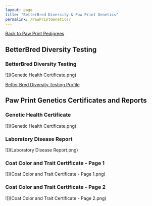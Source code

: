 ```yaml
---
layout: page
title: "BetterBred Diversity & Paw Print Genetics"
permalink: /PawPrintGenetics/
---
```

<a href="https://www.pawprintgenetics.com/pedigrees/dogs/details/19881/">Back to Paw Print Pedigrees</a>


## BetterBred Diversity Testing

### BetterBred Diversity Testing
![](Genetic Health Certificate.png)

<a href="www.betterbred.com/profile/?link=12014/">Better Bred Diversity Testing Profile</a>

## Paw Print Genetics Certificates and Reports

### Genetic Health Certificate
![](Genetic Health Certificate.png)

### Laboratory Disease Report
![](Laboratory Disease Report.png)

### Coat Color and Trait Certificate - Page 1
![](Coat Color and Trait Certificate - Page 1.png)

### Coat Color and Trait Certificate - Page 2
![](Coat Color and Trait Certificate - Page 2.png)
